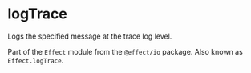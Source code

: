 # logTrace

Logs the specified message at the trace log level.

Part of the `Effect` module from the `@effect/io` package. Also known as `Effect.logTrace`.
